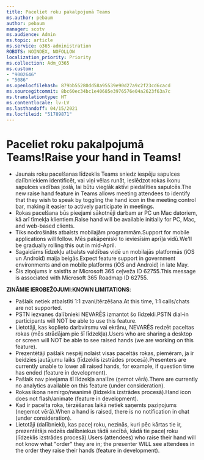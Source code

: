 ```yaml
---
title: Paceliet roku pakalpojumā Teams
ms.author: pebaum
author: pebaum
manager: scotv
ms.audience: Admin
ms.topic: article
ms.service: o365-administration
ROBOTS: NOINDEX, NOFOLLOW
localization_priority: Priority
ms.collection: Adm_O365
ms.custom:
- "9002646"
- "5086"
ms.openlocfilehash: 879bb55280dd58a95539e90d27a9c2f23cd6cacd
ms.sourcegitcommit: 8bc60ec34bc1e40685e3976576e04a2623f63a7c
ms.translationtype: HT
ms.contentlocale: lv-LV
ms.lasthandoff: 04/15/2021
ms.locfileid: "51789871"
---
```

# <a name="raise-your-hand-in-teams"></a><span data-ttu-id="fb81f-102">Paceliet roku pakalpojumā Teams!</span><span class="sxs-lookup"><span data-stu-id="fb81f-102">Raise your hand in Teams!</span></span>

- <span data-ttu-id="fb81f-103">Jaunais roku pacelšanas līdzeklis Teams sniedz iespēju sapulces dalībniekiem identificēt, vai viņi vēlas runāt, ieslēdzot rokas ikonu sapulces vadības joslā, lai būtu vieglāk aktīvi piedalīties sapulcēs.</span><span class="sxs-lookup"><span data-stu-id="fb81f-103">The new raise hand feature in Teams allows meeting attendees to identify that they wish to speak by toggling the hand icon in the meeting control bar, making it easier to actively participate in meetings.</span></span>
- <span data-ttu-id="fb81f-104">Rokas pacelšana būs pieejami sākotnēji darbam ar PC un Mac datoriem, kā arī tīmekļa klientiem.</span><span class="sxs-lookup"><span data-stu-id="fb81f-104">Raise hand will be available initially for PC, Mac, and web-based clients.</span></span>
- <span data-ttu-id="fb81f-105">Tiks nodrošināts atbalsts mobilajām programmām.</span><span class="sxs-lookup"><span data-stu-id="fb81f-105">Support for mobile applications will follow.</span></span> <span data-ttu-id="fb81f-106">Mēs pakāpeniski to ieviesīsim aprīļa vidū.</span><span class="sxs-lookup"><span data-stu-id="fb81f-106">We'll be gradually rolling this out in mid-April.</span></span>
- <span data-ttu-id="fb81f-107">Sagaidāms līdzekļu atbalsts valdības vidē un mobilajās platformās (iOS un Android) maija beigās.</span><span class="sxs-lookup"><span data-stu-id="fb81f-107">Expect feature support in government environments and on mobile platforms (iOS and Android) in late May.</span></span>
- <span data-ttu-id="fb81f-108">Šis ziņojums ir saistīts ar Microsoft 365 ceļveža ID 62755.</span><span class="sxs-lookup"><span data-stu-id="fb81f-108">This message is associated with Microsoft 365 Roadmap ID 62755.</span></span>

<span data-ttu-id="fb81f-109">**ZINĀMIE IEROBEŽOJUMI**:</span><span class="sxs-lookup"><span data-stu-id="fb81f-109">**KNOWN LIMITATIONS**:</span></span>

- <span data-ttu-id="fb81f-110">Pašlaik netiek atbalstīti 1:1 zvani/tērzēšana.</span><span class="sxs-lookup"><span data-stu-id="fb81f-110">At this time, 1:1 calls/chats are not supported.</span></span>
- <span data-ttu-id="fb81f-111">PSTN iezvanes dalībnieki NEVARĒS izmantot šo līdzekli.</span><span class="sxs-lookup"><span data-stu-id="fb81f-111">PSTN dial-in participants will NOT be able to use this feature.</span></span>
- <span data-ttu-id="fb81f-112">Lietotāji, kas koplieto darbvirsmu vai ekrānu, NEVARĒS redzēt paceltas rokas (mēs strādājam pie šī līdzekļa).</span><span class="sxs-lookup"><span data-stu-id="fb81f-112">Users who are sharing a desktop or screen will NOT be able to see raised hands (we are working on this feature).</span></span>
- <span data-ttu-id="fb81f-113">Prezentētāji pašlaik nespēj nolaist visas paceltās rokas, piemēram, ja ir beidzies jautājumu laiks (līdzeklis izstrādes procesā).</span><span class="sxs-lookup"><span data-stu-id="fb81f-113">Presenters are currently unable to lower all raised hands, for example, if question time has ended (feature in development).</span></span>
- <span data-ttu-id="fb81f-114">Pašlaik nav pieejama šī līdzekļa analīze (ņemot vērā).</span><span class="sxs-lookup"><span data-stu-id="fb81f-114">There are currently no analytics available on this feature (under consideration).</span></span>
- <span data-ttu-id="fb81f-115">Rokas ikona nemirgo/neanimē (līdzeklis izstrādes procesā).</span><span class="sxs-lookup"><span data-stu-id="fb81f-115">Hand icon does not flash/animate (feature in development).</span></span>
- <span data-ttu-id="fb81f-116">Kad ir pacelta roka, tērzēšanas laikā netiek saņemts paziņojums (neņemot vērā).</span><span class="sxs-lookup"><span data-stu-id="fb81f-116">When a hand is raised, there is no notification in chat (under consideration).</span></span>
- <span data-ttu-id="fb81f-117">Lietotāji (dalībnieki), kas paceļ roku, nezinās, kuri pēc kārtas tie ir, prezentētājs redzēs dalībniekus tādā secībā, kādā tie paceļ roku (līdzeklis izstrādes procesā).</span><span class="sxs-lookup"><span data-stu-id="fb81f-117">Users (attendees) who raise their hand will not know what "order" they are in; the presenter WILL see attendees in the order they raise their hands (feature in development).</span></span>
